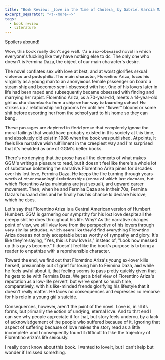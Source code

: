 ```yaml
---
title: "Book Review: _Love in the Time of Cholera_ by Gabriel García Márquez"
excerpt_separator: "<!--more-->"
tags:
  - book review
  - literature
---
```


Spoilers abound!

Wow, this book really didn't age well. It's a sex-obsessed novel in which everyone's fucking like they have nothing else to do. The only one who doesn't is Fermina Daza, the object of our main character's desire.

The novel conflates sex with love at best, and at worst glorifies sexual violence and pedophilia. The main character, Florentino Ariza, loses his virginity as a young man to an anonymous female passenger on board a steam ship and becomes semi-obsessed with her. One of his lovers later in life had been raped and subsequently became obsessed with finding and marrying her rapist. Florentino Ariza, as a 70-year-old, meets a 14-year-old girl as she disembarks from a ship on her way to boarding school. He strikes up a relationship and grooms her until her "flower" blooms or some shit before escorting her from the school yard to his home so they can bang.

These passages are depicted in florid prose that completely ignore the moral failings that would have probably existed in this society at this time, and absolutely did exist in 1988 when the book was published. At points, it feels like narrative wish fulfillment in the creepiest way and I'm surprised that it's heralded as one of GGM's better books.

There's no denying that the prose has all the elements of what makes GGM's writing a pleasure to read, but it doesn't feel like there's a whole lot of substance bolstering the narrative. Florentino Ariza pines for decades over his lost love, Fermina Daza. He keeps the fire burning through years worth of other meaningful relationships (some of which last decades, but which Florentino Ariza maintains are just sexual), and upward career movement. Then, when he and Fermina Daza are in their 70s, Fermina Daza's husband dies and he finally has his chance to declare his love, which he does.

Let's say that Florentino Ariza is a Central American version of Humbert Humbert. GGM is garnering our sympathy for his lost love despite all the creepy shit he does throughout his life. Why? As the narrative changes point of view, we still view love from the perspective of his lovers through very similar attitudes, which seem like they'd find everything Florentino Ariza does as not only acceptable but as worthy of sympathy and glory. It's like they're saying, "Yes, this is how love is," instead of, "Look how messed up this guy's become." It doesn't feel like the book's purpose is to bring a reader to empathize with a reprehensible character.

Toward the end, we find out that Florentino Ariza's young ex-lover kills herself, presumably out of grief for losing him to Fermina Daza, and while he feels awful about it, that feeling seems to pass pretty quickly given that he gets to be with Fermina Daza. We get a brief view of Florentino Ariza's reputation as a low-life pervert, but we've spent so much time, comparatively, with his like-minded friends glorifying his lifestyle that it doesn't really matter. He faces no consequences and expresses no remorse for his role in a young girl's suicide.

Consequences, however, aren't the point of the novel. Love is, in all its forms, but primarily the notion of undying, eternal love. And to that end I can see why people appreciate it for that, but story feels undercut by a lack of acknowledgement of the people who suffered because of it. Ignoring that aspect of suffering because of love makes the story read as a little incomplete, and I consequently found it difficult to take the trajectory of Florentino Ariza's life seriously.

I really don't know about this book. I wanted to love it, but I can't help but wonder if I missed something.